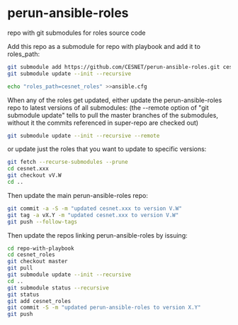 # perun-ansible-roles
repo with git submodules for roles source code

Add this repo as a submodule for repo with playbook and add it to roles_path:

```bash
git submodule add https://github.com/CESNET/perun-ansible-roles.git cesnet_roles 
git submodule update --init --recursive

echo "roles_path=cesnet_roles" >>ansible.cfg
```

When any of the roles get updated, either update the perun-ansible-roles repo to latest versions of all submodules:
(the --remote option of "git submodule update" tells to pull the master branches of the submodules,
without it the commits referenced in super-repo are checked out)
```bash
git submodule update --init --recursive --remote
```
or update just the roles that you want to update to specific versions:
```bash
git fetch --recurse-submodules --prune
cd cesnet.xxx
git checkout vV.W
cd ..
```

Then update the main perun-ansible-roles repo:
```bash
git commit -a -S -m "updated cesnet.xxx to version V.W"
git tag -a vX.Y -m "updated cesnet.xxx to version V.W"
git push --follow-tags
```

Then update the repos linking perun-ansible-roles by issuing:
```bash
cd repo-with-playbook
cd cesnet_roles
git checkout master
git pull
git submodule update --init --recursive
cd ..
git submodule status --recursive
git status
git add cesnet_roles
git commit -S -m "updated perun-ansible-roles to version X.Y"
git push
```

